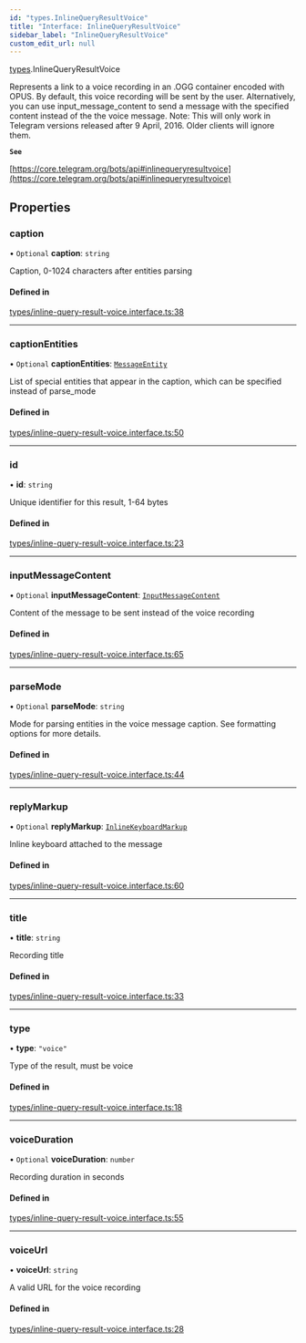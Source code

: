 ```yaml
---
id: "types.InlineQueryResultVoice"
title: "Interface: InlineQueryResultVoice"
sidebar_label: "InlineQueryResultVoice"
custom_edit_url: null
---
```


[types](../modules/types.md).InlineQueryResultVoice

Represents a link to a voice recording in an .OGG container encoded with OPUS.
By default, this voice recording will be sent by the user. Alternatively, you
can use input_message_content to send a message with the specified content
instead of the the voice message.
Note: This will only work in Telegram versions released after 9 April, 2016.
Older clients will ignore them.

**`See`**

[https://core.telegram.org/bots/api#inlinequeryresultvoice](https://core.telegram.org/bots/api#inlinequeryresultvoice)

## Properties

### caption

• `Optional` **caption**: `string`

Caption, 0-1024 characters after entities parsing

#### Defined in

[types/inline-query-result-voice.interface.ts:38](https://github.com/DeityLamb/telegramjs/blob/32b4cca/packages/common/lib/interfaces/types/inline-query-result-voice.interface.ts#L38)

___

### captionEntities

• `Optional` **captionEntities**: [`MessageEntity`](types.MessageEntity.md)

List of special entities that appear in the caption, which can be specified
instead of parse_mode

#### Defined in

[types/inline-query-result-voice.interface.ts:50](https://github.com/DeityLamb/telegramjs/blob/32b4cca/packages/common/lib/interfaces/types/inline-query-result-voice.interface.ts#L50)

___

### id

• **id**: `string`

Unique identifier for this result, 1-64 bytes

#### Defined in

[types/inline-query-result-voice.interface.ts:23](https://github.com/DeityLamb/telegramjs/blob/32b4cca/packages/common/lib/interfaces/types/inline-query-result-voice.interface.ts#L23)

___

### inputMessageContent

• `Optional` **inputMessageContent**: [`InputMessageContent`](../modules/types.md#inputmessagecontent)

Content of the message to be sent instead of the voice recording

#### Defined in

[types/inline-query-result-voice.interface.ts:65](https://github.com/DeityLamb/telegramjs/blob/32b4cca/packages/common/lib/interfaces/types/inline-query-result-voice.interface.ts#L65)

___

### parseMode

• `Optional` **parseMode**: `string`

Mode for parsing entities in the voice message caption. See formatting options
for more details.

#### Defined in

[types/inline-query-result-voice.interface.ts:44](https://github.com/DeityLamb/telegramjs/blob/32b4cca/packages/common/lib/interfaces/types/inline-query-result-voice.interface.ts#L44)

___

### replyMarkup

• `Optional` **replyMarkup**: [`InlineKeyboardMarkup`](types.InlineKeyboardMarkup.md)

Inline keyboard attached to the message

#### Defined in

[types/inline-query-result-voice.interface.ts:60](https://github.com/DeityLamb/telegramjs/blob/32b4cca/packages/common/lib/interfaces/types/inline-query-result-voice.interface.ts#L60)

___

### title

• **title**: `string`

Recording title

#### Defined in

[types/inline-query-result-voice.interface.ts:33](https://github.com/DeityLamb/telegramjs/blob/32b4cca/packages/common/lib/interfaces/types/inline-query-result-voice.interface.ts#L33)

___

### type

• **type**: ``"voice"``

Type of the result, must be voice

#### Defined in

[types/inline-query-result-voice.interface.ts:18](https://github.com/DeityLamb/telegramjs/blob/32b4cca/packages/common/lib/interfaces/types/inline-query-result-voice.interface.ts#L18)

___

### voiceDuration

• `Optional` **voiceDuration**: `number`

Recording duration in seconds

#### Defined in

[types/inline-query-result-voice.interface.ts:55](https://github.com/DeityLamb/telegramjs/blob/32b4cca/packages/common/lib/interfaces/types/inline-query-result-voice.interface.ts#L55)

___

### voiceUrl

• **voiceUrl**: `string`

A valid URL for the voice recording

#### Defined in

[types/inline-query-result-voice.interface.ts:28](https://github.com/DeityLamb/telegramjs/blob/32b4cca/packages/common/lib/interfaces/types/inline-query-result-voice.interface.ts#L28)
